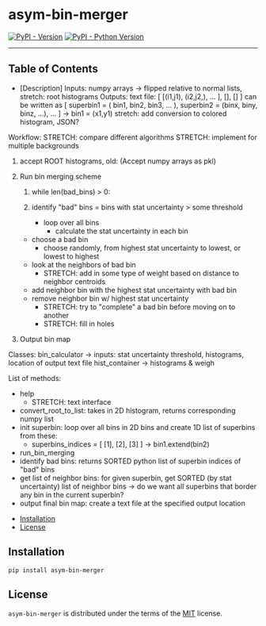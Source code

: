# asym-bin-merger

[![PyPI - Version](https://img.shields.io/pypi/v/asym-bin-merger.svg)](https://pypi.org/project/asym-bin-merger)
[![PyPI - Python Version](https://img.shields.io/pypi/pyversions/asym-bin-merger.svg)](https://pypi.org/project/asym-bin-merger)

-----

## Table of Contents
- [Description]
Inputs:       numpy arrays → flipped relative to normal lists, stretch: root histograms
Outputs:   text file: [ [(i1,j1), (i2,j2,), ... ], [], []    ]
can be written as [ superbin1 = ( bin1, bin2, bin3, ... ), superbin2 = (binx, biny, binz, ...), ... ]
→ bin1 = (x1,y1)
stretch: add conversion to colored histogram, JSON?

Workflow: 
STRETCH: compare different algorithms
STRETCH: implement for multiple backgrounds

1. accept ROOT histograms,  old: (Accept numpy arrays as pkl)
2. Run bin merging scheme
    1. while len(bad_bins) > 0:
    2. identify "bad" bins = bins with stat uncertainty > some threshold

        * loop over all bins
            * calculate the stat uncertainty in each bin
    * choose a bad bin
        * choose randomly, from highest stat uncertainty to lowest, or lowest to highest
    * look at the neighbors of bad bin
        * STRETCH: add in some type of weight based on distance to neighbor centroids
    * add neighbor bin with the highest stat uncertainty with bad bin 
    * remove neighbor bin w/ highest stat uncertainty
        * STRETCH: try to "complete" a bad bin before moving on to another
        * STRETCH: fill in holes

1. Output bin map 


Classes: 
bin_calculator → inputs: stat uncertainty threshold, histograms, location of output text file 
hist_container → histograms & weigh

List of methods: 
* help
    * STRETCH: text interface 
* convert_root_to_list: takes in 2D histogram, returns corresponding numpy list
* init superbin: loop over all bins in 2D bins and create 1D list of superbins from these:
    * superbins_indices = [ [1], [2], [3]  ]   → bin1.extend(bin2)
* run_bin_merging
* identify bad bins: returns SORTED python list of superbin indices of "bad" bins
* get list of neighbor bins: for given superbin, get SORTED (by stat uncertainty) list of neighbor bins → do we want all superbins that border any bin in the current superbin?
* output final bin map: create a text file at the specified output location



- [Installation](#installation)
- [License](#license)

## Installation

```console
pip install asym-bin-merger
```

## License

`asym-bin-merger` is distributed under the terms of the [MIT](https://spdx.org/licenses/MIT.html) license.
